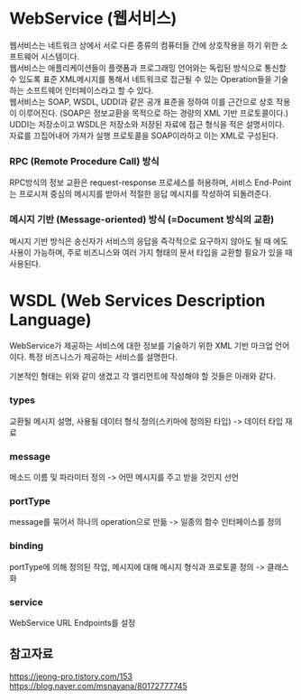 # WebService (웹서비스)
웹서비스는 네트워크 상에서 서로 다른 종류의 컴퓨터들 간에 상호작용을 하기 위한 소프트웨어 시스템이다.<br>
웹서비스는 애플리케이션들이 플랫폼과 프로그래밍 언어와는 독립된 방식으로 통신할 수 있도록 표준 XML메시지를 통해서 네트워크로 접근될 수 있는 Operation들을 기술하는 소프트웨어 인터페이스라고 할 수 있다.<br>
웹서비스는 SOAP, WSDL, UDDI과 같은 공개 표준을 정하여 이를 근간으로 상호 작용이 이루어진다. (SOAP은 정보교환을 목적으로 하는 경량의 XML 기반 프로토콜이다.)<br>
UDDI는 저장소이고 WSDL은 저장소와 저장된 자료에 접근 형식을 적은 설명서이다. 자료를 끄집어내어 가져가 실행 프로토콜을 SOAP이라하고 이는 XML로 구성된다.<br>
### RPC (Remote Procedure Call) 방식
RPC방식의 정보 교환은 request-response 프로세스를 허용하며, 서비스 End-Point는 프로시져 중심의 메시지를 받아서 적절한 응답 메시지를 작성하여 되돌려준다.
### 메시지 기반 (Message-oriented) 방식 (=Document 방식의 교환)
메시지 기반 방식은 송신자가 서비스의 응답을 즉각적으로 요구하지 않아도 될 때 에도 사용이 가능하며, 주로 비즈니스와 여러 가지 형태의 문서 타입을 교환할 필요가 있을 때 사용된다.
# WSDL (Web Services Description Language)
WebService가 제공하는 서비스에 대한 정보를 기술하기 위한 XML 기반 마크업 언어이다. 특정 비즈니스가 제공하는 서비스를 설명한다.
 
기본적인 형태는 위와 같이 생겼고 각 엘리먼트에 작성해야 할 것들은 아래와 같다.
### types
교환될 메시지 설명, 사용될 데이터 형식 정의(스키마에 정의된 타입) 
-> 데이터 타입 재료
### message
메소드 이름 및 파라미터 정의 -> 어떤 메시지를 주고 받을 것인지 선언
### portType
message를 묶어서 하나의 operation으로 만듦 -> 일종의 함수 인터페이스를 정의
### binding
portType에 의해 정의된 작업, 메시지에 대해 메시지 형식과 프로토콜 정의 
-> 클래스 화
### service
WebService URL Endpoints를 설정

## 참고자료
https://jeong-pro.tistory.com/153<br>
https://blog.naver.com/msnayana/80172777745
